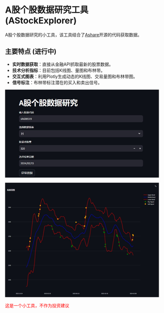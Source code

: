 # A股个股数据研究工具 (AStockExplorer)

A股个股数据研究的小工具，该工具结合了[Ashare](https://github.com/mpquant/Ashare/tree/main)开源的代码获取数据。

## 主要特点 (进行中)

- **实时数据获取**：直接从金融API抓取最新的股票数据。
- **技术分析指标**：目前包括K线图、量图和布林带。
- **交互式图表**：利用Plotly生成动态的K线图、交易量图和布林带图。
- **信号标注**：布林带标注潜在的买入和卖出信号。

![用户界面 1](screenshot1.jpeg)

![用户界面 2](screenshot2.jpeg)


<span style="color:red;">这是一个小工具，不作为投资建议</span>






